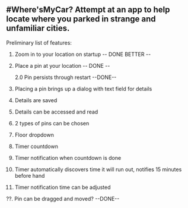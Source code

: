 #Where'sMyCar?
Attempt at an app to help locate where you parked in strange and unfamiliar cities.
--------------------------------------------------------------------------------------------------------------------

Preliminary list of features:

1. Zoom in to your location on startup -- DONE BETTER --
2. Place a pin at your location -- DONE --
	
	2.0 Pin persists through restart --DONE--

3. Placing a pin brings up a dialog with text field for details
4. Details are saved
5. Details can be accessed and read

6. 2 types of pins can be chosen
7. Floor dropdown
8. Timer countdown
9. Timer notification when countdown is done
10. Timer automatically discovers time it will run out, notifies 15 minutes before hand
11. Timer notification time can be adjusted

??. Pin can be dragged and moved? --DONE--
